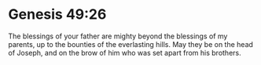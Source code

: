 # Genesis 49:26

The blessings of your father are mighty beyond the blessings of my parents, up to the bounties of the everlasting hills. May they be on the head of Joseph, and on the brow of him who was set apart from his brothers.
